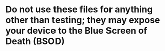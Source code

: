 # Do not use these files for anything other than testing; they may expose your device to the Blue Screen of Death (BSOD)
